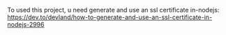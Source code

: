 To used this project, u need generate and use an ssl certificate in-nodejs: https://dev.to/devland/how-to-generate-and-use-an-ssl-certificate-in-nodejs-2996
